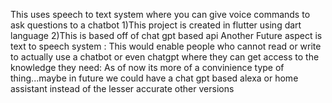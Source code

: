 This uses speech to text system where you can give voice commands to ask questions to a chatbot
1)This project is created in flutter using dart language
2)This is based off of chat gpt based api
Another Future aspect is text to speech system :
This would enable people who cannot read or write to actually use a chatbot or even chatgpt where they can get access to the knowledge they need:
As of now its more of a convinience type of thing...maybe in future we could have a chat gpt based alexa or home assistant instead of the lesser accurate other versions


